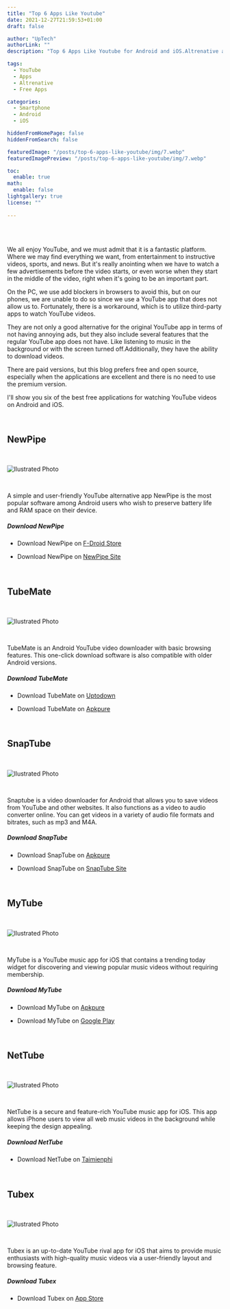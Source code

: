 ```yaml
---
title: "Top 6 Apps Like Youtube"
date: 2021-12-27T21:59:53+01:00
draft: false

author: "UpTech"
authorLink: ""
description: "Top 6 Apps Like Youtube for Android and iOS.Altrenative apps to watch and download youtube videos.Best free altrenative applications for youtube."

tags:
  - YouTube
  - Apps
  - Altrenative
  - Free Apps 

categories:
  - Smartphone
  - Android
  - iOS 

hiddenFromHomePage: false
hiddenFromSearch: false

featuredImage: "/posts/top-6-apps-like-youtube/img/7.webp"
featuredImagePreview: "/posts/top-6-apps-like-youtube/img/7.webp"

toc:
  enable: true
math:
  enable: false
lightgallery: true
license: ""
  
---
```


<br/>
<br/>

We all enjoy YouTube, and we must admit that it is a fantastic platform. 
Where we may find everything we want, from entertainment to instructive videos, sports, and news. 
But it's really anointing when we have to watch a few advertisements before the video starts, or even worse when they start in the middle of the video, right when it's going to be an important part. 

On the PC, we use add blockers in browsers to avoid this, but on our phones, we are unable to do so since we use a YouTube app that does not allow us to. Fortunately, there is a workaround, which is to utilize third-party apps to watch YouTube videos. 

They are not only a good alternative for the original YouTube app in terms of not having annoying ads, but they also include several features that the regular YouTube app does not have. Like listening to music in the background or with the screen turned off.Additionally, they have the ability to download videos.

There are paid versions, but this blog prefers free and open source, especially when the applications are excellent and there is no need to use the premium version.

I'll show you six of the best free applications for watching YouTube videos on Android and iOS.

<br/>

## NewPipe

<br/>


![Ilustrated Photo](/posts/top-6-apps-like-youtube/img/4.webp "NewPipe Photo")

<br/>

A simple and user-friendly YouTube alternative app NewPipe is the most popular software among Android users who wish to preserve battery life and RAM space on their device.

##### Download NewPipe

 * Download NewPipe on [F-Droid Store](https://f-droid.org/en/packages/org.schabi.newpipe/)

 * Download NewPipe on [NewPipe Site](https://newpipe.net/) 

<br/>

## TubeMate 

<br/>

![Ilustrated Photo](/posts/top-6-apps-like-youtube/img/5.webp "TubeMate Photo")

<br/>

TubeMate is an Android YouTube video downloader with basic browsing features. This one-click download software is also compatible with older Android versions.

##### Download TubeMate

 * Download TubeMate on [Uptodown](https://tubemate-youtube-downloader.en.uptodown.com/android) 

 * Download TubeMate on [Apkpure](https://apkpure.com/tubemate-video-downloader/devian.tubemate.v3) 


<br/>

## SnapTube

<br/>

![Ilustrated Photo](/posts/top-6-apps-like-youtube/img/6.webp "SnapTube Photo")

<br/>

Snaptube is a video downloader for Android that allows you to save videos from YouTube and other websites. It also functions as a video to audio converter online. You can get videos in a variety of audio file formats and bitrates, such as mp3 and M4A.


##### Download SnapTube

 * Download SnapTube on [Apkpure](https://apkpure.com/snaptube/com.snaptube.premium) 

 * Download SnapTube on [SnapTube Site](https://www.snaptube.com/) 


<br/>

## MyTube

<br/>

![Ilustrated Photo](/posts/top-6-apps-like-youtube/img/1.webp "MyTube Photo")

<br/>

MyTube is a YouTube music app for iOS that contains a trending today widget for discovering and viewing popular music videos without requiring membership.


##### Download MyTube

 * Download MyTube on [Apkpure](https://apkpure.com/mytube/com.reapsow.myyoutubelist) 

 * Download MyTube on [Google Play](https://play.google.com/store/apps/details?id=com.reapsow.myyoutubelist&hl=en_US&gl=US) 


<br/>

## NetTube

<br/>

![Ilustrated Photo](/posts/top-6-apps-like-youtube/img/2.webp "NetTube Photo")

<br/>

NetTube is a secure and feature-rich YouTube music app for iOS. This app allows iPhone users to view all web music videos in the background while keeping the design appealing.


##### Download NetTube

 * Download NetTube on [Taimienphi](https://taimienphi.vn/download-nettube-video-music-player-playlist-manager-for-iphone-35369#showlink) 




<br/>

## Tubex

<br/>

![Ilustrated Photo](/posts/top-6-apps-like-youtube/img/3.webp "Tubex Photo")

<br/>

Tubex is an up-to-date YouTube rival app for iOS that aims to provide music enthusiasts with high-quality music videos via a user-friendly layout and browsing feature.


##### Download Tubex

 * Download Tubex on [App Store](https://apps.apple.com/us/app/tubex-free-music-and-video-player-for-youtube/id1046053874) 

 
